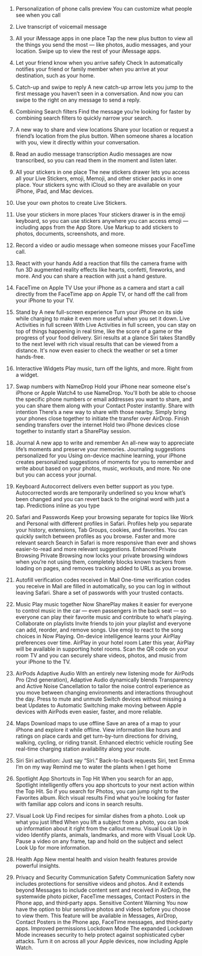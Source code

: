 1. Personalization of phone calls preview
You can customize what people see when you call

2. Live transcript of voicemail message
3. All your iMessage apps in one place
Tap the new plus button to view all the things you send the most — like photos, audio messages, and your location. Swipe up to view the rest of your iMessage apps.

4. Let your friend know when you arrive safely
Check In automatically notifies your friend or family member when you arrive at your destination, such as your home.

5. Catch-up and swipe to reply
A new catch-up arrow lets you jump to the first message you haven’t seen in a conversation. And now you can swipe to the right on any message to send a reply.

6. Combining Search filters
Find the message you’re looking for faster by combining search filters to quickly narrow your search.

7. A new way to share and view locations
Share your location or request a friend’s location from the plus button. When someone shares a location with you, view it directly within your conversation.

8. Read an audio message transcription
Audio messages are now transcribed, so you can read them in the moment and listen later.

9. All your stickers in one place
The new stickers drawer lets you access all your Live Stickers, emoji, Memoji, and other sticker packs in one place. Your stickers sync with iCloud so they are available on your iPhone, iPad, and Mac devices.

10. Use your own photos to create Live Stickers.
11. Use your stickers in more places
Your stickers drawer is in the emoji keyboard, so you can use stickers anywhere you can access emoji — including apps from the App Store. Use Markup to add stickers to photos, documents, screenshots, and more.

12. Record a video or audio message when someone misses your FaceTime call.
13. React with your hands
Add a reaction that fills the camera frame with fun 3D augmented reality effects like hearts, confetti, fireworks, and more. And you can share a reaction with just a hand gesture.

14. FaceTime on Apple TV
Use your iPhone as a camera and start a call directly from the FaceTime app on Apple TV, or hand off the call from your iPhone to your TV.

15. Stand by
A new full-screen experience Turn your iPhone on its side while charging to make it even more useful when you set it down.
Live Activities in full screen With Live Activities in full screen, you can stay on top of things happening in real time, like the score of a game or the progress of your food delivery.
Siri results at a glance Siri takes StandBy to the next level with rich visual results that can be viewed from a distance. It's now even easier to check the weather or set a timer hands-free.
16. Interactive Widgets
Play music, turn off the lights, and more. Right from a widget.
17. Swap numbers with NameDrop
Hold your iPhone near someone else's iPhone or Apple Watch4 to use NameDrop. You'll both be able to choose the specific phone numbers or email addresses you want to share, and you can share them along with your Contact Poster instantly.
Share with intention There’s a new way to share with those nearby. Simply bring your phones close together to initiate the transfer over AirDrop.
Finish sending transfers over the internet
Hold two iPhone devices close together to instantly start a SharePlay session.
18. Journal
A new app to write and remember An all-new way to appreciate life’s moments and preserve your memories.
Journaling suggestions personalized for you Using on-device machine learning, your iPhone creates personalized suggestions of moments for you to remember and write about based on your photos, music, workouts, and more.
No one but you can access your journal.
19. Keyboard
Autocorrect delivers even better support as you type. Autocorrected words are temporarily underlined so you know what’s been changed and you can revert back to the original word with just a tap.
Predictions inline as you type
20. Safari and Passwords
Keep your browsing separate for topics like Work and Personal with different profiles in Safari. Profiles help you separate your history, extensions, Tab Groups, cookies, and favorites. You can quickly switch between profiles as you browse.
Faster and more relevant search
Search in Safari is more responsive than ever and shows easier-to-read and more relevant suggestions.
Enhanced Private Browsing Private Browsing now locks your private browsing windows when you’re not using them, completely blocks known trackers from loading on pages, and removes tracking added to URLs as you browse.
21. Autofill verification codes received in Mail
One-time verification codes you receive in Mail are filled in automatically, so you can log in without leaving Safari.
Share a set of passwords with your trusted contacts.
22. Music
Play music together Now SharePlay makes it easier for everyone to control music in the car — even passengers in the back seat — so everyone can play their favorite music and contribute to what’s playing.
Collaborate on playlists Invite friends to join your playlist and everyone can add, reorder, and remove songs. Use emoji to react to the song choices in Now Playing.
On-device intelligence learns your AirPlay preferences over time.
AirPlay in your hotel room Later this year, AirPlay will be available in supporting hotel rooms. Scan the QR code on your room TV and you can securely share videos, photos, and music from your iPhone to the TV.
23. AirPods
Adaptive Audio With an entirely new listening mode for AirPods Pro (2nd generation), Adaptive Audio dynamically blends Transparency and Active Noise Cancellation to tailor the noise control experience as you move between changing environments and interactions throughout the day.
Press to mute and unmute
Switch devices without missing a beat Updates to Automatic Switching make moving between Apple devices with AirPods even easier, faster, and more reliable.
24. Maps
Download maps to use offline Save an area of a map to your iPhone and explore it while offline. View information like hours and ratings on place cards and get turn-by-turn directions for driving, walking, cycling, or riding transit.
Enhanced electric vehicle routing See real-time charging station availability along your route.
25. Siri
Siri activation: Just say “Siri.”
Back-to-back requests Siri, text Emma I’m on my way Remind me to water the plants when I get home
25. Spotlight
App Shortcuts in Top Hit When you search for an app, Spotlight intelligently offers you app shortcuts to your next action within the Top Hit. So if you search for Photos, you can jump right to the Favorites album.
Rich visual results Find what you’re looking for faster with familiar app colors and icons in search results.
26. Visual Look Up
Find recipes for similar dishes from a photo.
Look up what you just lifted When you lift a subject from a photo, you can look up information about it right from the callout menu.
Visual Look Up in video Identify plants, animals, landmarks, and more with Visual Look Up. Pause a video on any frame, tap and hold on the subject and select Look Up for more information.
27. Health App
New mental health and vision health features provide powerful insights.

28. Privacy and Security
Communication Safety Communication Safety now includes protections for sensitive videos and photos. And it extends beyond Messages to include content sent and received in AirDrop, the systemwide photo picker, FaceTime messages, Contact Posters in the Phone app, and third‑party apps.
Sensitive Content Warning You now have the option to blur sensitive photos and videos before you choose to view them. This feature will be available in Messages, AirDrop, Contact Posters in the Phone app, FaceTime messages, and third‑party apps.
Improved permissions
Lockdown Mode The expanded Lockdown Mode increases security to help protect against sophisticated cyber attacks. Turn it on across all your Apple devices, now including Apple Watch.
